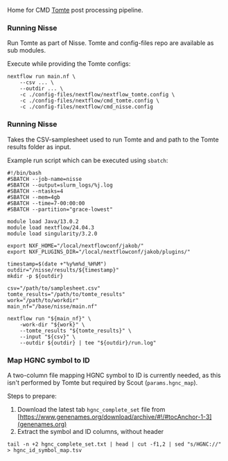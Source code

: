 Home for CMD [Tomte](https://github.com/genomic-medicine-sweden/tomte) post processing pipeline.

### Running Nisse

Run Tomte as part of Nisse. Tomte and config-files repo are available as sub modules.

Execute while providing the Tomte configs:

```
nextflow run main.nf \
    --csv ... \
    --outdir ... \
    -c ./config-files/nextflow/nextflow_tomte.config \
    -c ./config-files/nextflow/cmd_tomte.config \
    -c ./config-files/nextflow/cmd_nisse.config
```

### Running Nisse

Takes the CSV-samplesheet used to run Tomte and and path to the Tomte results folder as input.

Example run script which can be executed using `sbatch`:

```
#!/bin/bash
#SBATCH --job-name=nisse
#SBATCH --output=slurm_logs/%j.log
#SBATCH --ntasks=4
#SBATCH --mem=4gb
#SBATCH --time=7-00:00:00
#SBATCH --partition="grace-lowest"

module load Java/13.0.2
module load nextflow/24.04.3
module load singularity/3.2.0

export NXF_HOME="/local/nextflowconf/jakob/"
export NXF_PLUGINS_DIR="/local/nextflowconf/jakob/plugins/"

timestamp=$(date +"%y%m%d_%H%M")
outdir="/nisse/results/${timestamp}"
mkdir -p ${outdir}

csv="/path/to/samplesheet.csv"
tomte_results="/path/to/tomte_results"
work="/path/to/workdir"
main_nf="/base/nisse/main.nf"

nextflow run "${main_nf}" \
    -work-dir "${work}" \
    --tomte_results "${tomte_results}" \
    --input "${csv}" \
    --outdir ${outdir} | tee "${outdir}/run.log"
```

### Map HGNC symbol to ID

A two-column file mapping HGNC symbol to ID is currently needed, as this isn't performed by Tomte but required by Scout (`params.hgnc_map`).

Steps to prepare:

1. Download the latest tab `hgnc_complete_set` file from [https://www.genenames.org/download/archive/#!/#tocAnchor-1-3](genenames.org)
2. Extract the symbol and ID columns, without header

```
tail -n +2 hgnc_complete_set.txt | head | cut -f1,2 | sed "s/HGNC://" > hgnc_id_symbol_map.tsv
```

